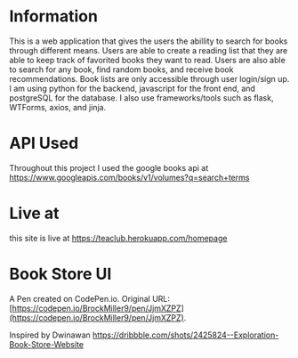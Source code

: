# Information 
This is a web application that gives the users the abillity to search for books through different means. Users are able to create a reading list that they are able to keep track of favorited books they want to read. Users are also able to search for any book, find random books, and receive book recommendations. Book lists are only accessible through user login/sign up. I am using python for the backend, javascript for the front end, and postgreSQL for the database. I also use frameworks/tools such as flask, WTForms, axios, and jinja. 



# API Used
Throughout this project I used the google books api at https://www.googleapis.com/books/v1/volumes?q=search+terms

# Live at
this site is live at https://teaclub.herokuapp.com/homepage


# Book Store UI

A Pen created on CodePen.io. Original URL: [https://codepen.io/BrockMiller9/pen/JjmXZPZ](https://codepen.io/BrockMiller9/pen/JjmXZPZ).

Inspired by Dwinawan
https://dribbble.com/shots/2425824--Exploration-Book-Store-Website
